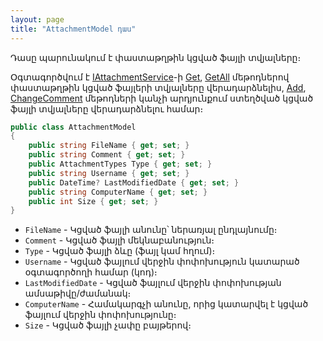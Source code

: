 ```yaml
---
layout: page
title: "AttachmentModel դաս" 
---
```


Դասը պարունակում է փաստաթղթին կցված ֆայլի տվյալները։

Օգտագործվում է [IAttachmentService](../services/IAttachmentService.md)-ի [Get](../services/IAttachmentService.md#get), [GetAll](../services/IAttachmentService.md#getall) մեթոդներով փաստաթղթին կցված ֆայլերի տվյալները վերադարձնելիս, [Add](../services/IAttachmentService.md#add), [ChangeComment](../services/IAttachmentService.md#changecomment) մեթոդների կանչի արդյունքում ստեղծված կցված ֆայլի տվյալները վերադարձնելու համար։ 

```c#
public class AttachmentModel 
{
    public string FileName { get; set; }
    public string Comment { get; set; }
    public AttachmentTypes Type { get; set; }
    public string Username { get; set; }
    public DateTime? LastModifiedDate { get; set; }
    public string ComputerName { get; set; }
    public int Size { get; set; }
}
```

* `FileName` - Կցված ֆայլի անունը՝ ներառյալ ընդլայնումը։
* `Comment` - Կցված ֆայլի մեկնաբանություն։
* `Type` - Կցված ֆայլի ձևը (ֆայլ կամ հղում)։
* `Username` - Կցված ֆայլում վերջին փոփոխություն կատարած օգտագործողի համար (կոդ)։
* `LastModifiedDate` - Կցված ֆայլում վերջին փոփոխության ամսաթիվը/ժամանակ։
* `ComputerName` - Համակարգչի անունը, որից կատարվել է կցված ֆայլում վերջին փոփոխությունը։
* `Size` - Կցված ֆայլի չափը բայթերով։
